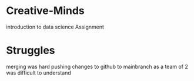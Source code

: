 # Creative-Minds
introduction to data science Assignment


# Struggles
merging was hard
pushing changes to github to mainbranch as a team of 2 was difficult to understand

